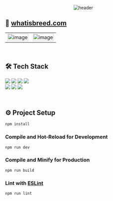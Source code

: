 <div align="center">

![header](https://capsule-render.vercel.app/api?type=waving&color=gradient&height=300&section=header&text=whatisbreed%20Frontend&fontSize=60&animation=fadeIn)

</div>

## 🔗 [whatisbreed.com](https://whatisbreed.com/)
<table> 
  <tr>
    <td valign="top"><img width="100%" alt="image" src="https://user-images.githubusercontent.com/66214527/188462404-e5905c68-abae-413a-8326-9387937048c2.png">
</td>
    <td valign="top"><img width="100%%" alt="image" src="https://user-images.githubusercontent.com/66214527/188461914-01b58837-6a20-473c-b343-505633384853.png">

</td>
  </tr>
</table>
<br>

## 🛠 Tech Stack
<a><img src="https://img.shields.io/badge/Vue.js-4FC08D?style=flat-square&logo=Vue.js&logoColor=white">
<img src="https://img.shields.io/badge/JavaScript-F7DF1E?style=flat-square&logo=JavaScript&logoColor=white">
<img src="https://img.shields.io/badge/HTML5-E34F26?style=flat-square&logo=HTML5&logoColor=white">
<img src="https://img.shields.io/badge/CSS3-1572B6?style=flat-square&logo=CSS3&logoColor=white"></a>
<br>
<img src="https://img.shields.io/badge/Vite-646CFF?style=flat-square&logo=Vite&logoColor=white">
<img src="https://img.shields.io/badge/ESLint-4B32C3?style=flat-square&logo=ESLint&logoColor=white">
<img src="https://img.shields.io/badge/Prettier-F7B93E?style=flat-square&logo=Prettier&logoColor=white">

<br>

## ⚙️ Project Setup

```sh
npm install
```

### Compile and Hot-Reload for Development

```sh
npm run dev
```

### Compile and Minify for Production

```sh
npm run build
```

### Lint with [ESLint](https://eslint.org/)

```sh
npm run lint
```
